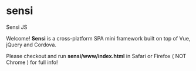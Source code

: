 # sensi
Sensi JS

Welcome! __Sensi__ is a cross-platform SPA mini framework built on top of Vue, jQuery and Cordova.

Please checkout and run **sensi/www/index.html** in Safari or Firefox ( NOT Chrome ) for full info!
